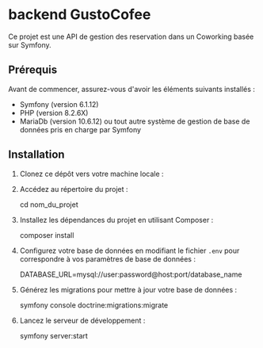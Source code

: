 # backend GustoCofee

Ce projet est une API de gestion des reservation dans un Coworking basée sur Symfony.

## Prérequis

Avant de commencer, assurez-vous d'avoir les éléments suivants installés :

- Symfony (version 6.1.12)
- PHP (version  8.2.6X)
- MariaDb (version 10.6.12) ou tout autre système de gestion de base de données pris en charge par Symfony

## Installation

1. Clonez ce dépôt vers votre machine locale :


2. Accédez au répertoire du projet :

    cd nom_du_projet
    
3. Installez les dépendances du projet en utilisant Composer :

    composer install

4. Configurez votre base de données en modifiant le fichier `.env` pour correspondre à vos paramètres de base de données :

    DATABASE_URL=mysql://user:password@host:port/database_name

5. Générez les migrations pour mettre à jour votre base de données :
   
    symfony console doctrine:migrations:migrate

6. Lancez le serveur de développement :

    symfony server:start
